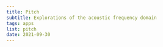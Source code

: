 ```yaml
---
title: Pitch
subtitle: Explorations of the acoustic frequency domain
tags: apps
list: pitch
date: 2021-09-30
---
```

